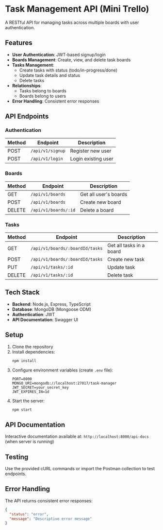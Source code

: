 # Task Management API (Mini Trello)

A RESTful API for managing tasks across multiple boards with user authentication.

## Features

- **User Authentication**: JWT-based signup/login
- **Boards Management**: Create, view, and delete task boards
- **Tasks Management**: 
  - Create tasks with status (todo/in-progress/done)
  - Update task details and status
  - Delete tasks
- **Relationships**:
  - Tasks belong to boards
  - Boards belong to users
- **Error Handling**: Consistent error responses

## API Endpoints

### Authentication
| Method | Endpoint | Description |
|--------|----------|-------------|
| POST   | `/api/v1/signup` | Register new user |
| POST   | `/api/v1/login`  | Login existing user |

### Boards
| Method | Endpoint | Description |
|--------|----------|-------------|
| GET    | `/api/v1/boards` | Get all user's boards |
| POST   | `/api/v1/boards` | Create new board |
| DELETE | `/api/v1/boards/:id` | Delete a board |

### Tasks
| Method | Endpoint | Description |
|--------|----------|-------------|
| GET    | `/api/v1/boards/:boardId/tasks` | Get all tasks in a board |
| POST   | `/api/v1/boards/:boardId/tasks` | Create new task |
| PUT    | `/api/v1/tasks/:id` | Update task |
| DELETE | `/api/v1/tasks/:id` | Delete task |

## Tech Stack
- **Backend**: Node.js, Express, TypeScript
- **Database**: MongoDB (Mongoose ODM)
- **Authentication**: JWT
- **API Documentation**: Swagger UI

## Setup

1. Clone the repository
2. Install dependencies:
   ```bash
   npm install
   ```
3. Configure environment variables (create `.env` file):
   ```env
   PORT=8000
   MONGO_URI=mongodb://localhost:27017/task-manager
   JWT_SECRET=your_secret_key
   JWT_EXPIRES_IN=1d
   ```
4. Start the server:
   ```bash
   npm start
   ```

## API Documentation
Interactive documentation available at:
`http://localhost:8000/api-docs` (when server is running)

## Testing
Use the provided cURL commands or import the Postman collection to test endpoints.

## Error Handling
The API returns consistent error responses:
```json
{
  "status": "error",
  "message": "Descriptive error message"
}
```
